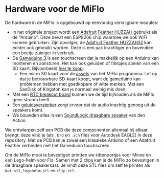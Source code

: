 # Hardware voor de MiFlo

De hardware in de MiFlo is opgebouwd op eenvoudig verkrijgbare modules:

* In het originele project wordt een [Adafruit Feather HUZZAH](https://learn.adafruit.com/adafruit-feather-huzzah-esp8266) gebruikt als de "Arduino". Deze bevat een ESP8266 chip waarmee we ook WiFi kunnen gebruiken. Zijn opvolger, de [Adafruit Feather HUZZAH32](https://learn.adafruit.com/adafruit-huzzah32-esp32-feather) kan echter ook gebruikt worden. Deze is een pak krachtiger en bovendien een beetje zuiniger in verbruik.
* De [Gameduino 3](http://excamera.com/sphinx/gameduino3/) is een touchscreen dat je makkelijk op een Arduino kan monteren en aansturen. Het kan ook geluiden of filmpjes spelen van een SD kaart. Bijvoorbeeld [hier te koop](https://www.watterott.com/de/Gameduino-3).
  * Een micro SD kaart voor de [assets](../assets) van het MiFlo programma. Let op dat je betrouwbare SD-kaart koopt, want de gameduino kan problemen hebben met goedkopere of witte merken. Met een SanDisk of Kingston kan je normaal weinig mis doen.
* Met een [RTC breakout board](https://www.adafruit.com/product/3295) kunnen we de tijd bijhouden als de MiFlo geen stroom heeft.
* Een [geluidsversterker](https://www.adafruit.com/product/1752) zorgt ervoor dat de audio krachtig genoeg uit de speakers komt.
* We bouwden alles in een [SoundLogic draagbare speaker](https://www.action.com/nl-be/p/soundlogic-draagbare-speaker/) van den Action.


We ontwierpen zelf een PCB die deze componenten allemaal bij elkaar brengt, deze vind je (als `.brd` en `.sch` files voor Autodesk EAGLE) in deze repository. Met de PCB kan je zowel een klassieke Arduino of een Adafruit Feather verbinden met het Gameduino touchscreen.

Om de MiFlo mooi te bevestigen printten we kittenoortjes voor Minne en een Lego-helm voor Flo. Samen met 2 clips kan je de MiFlo zo bevestigen in de draagbare speakerkast. Je vindt deze STL files om zelf te printen als `kat.stl`, `legohelm.stl` en `clip.stl`.

